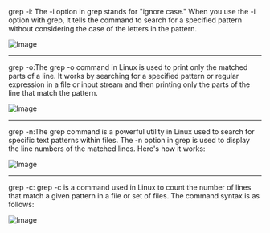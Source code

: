 grep -i: The -i option in grep stands for "ignore case." When you use the 
-i option with grep, it tells the command to search for a specified pattern
without considering the case of the letters in the pattern.

![Image](lab51)

--------------------------------------------------------------------------------

grep -o:The grep -o command in Linux is used to print only the matched parts of a line.
It works by searching for a specified pattern or regular expression in a file or 
input stream and then printing only the parts of the line that match the pattern.

![Image](lab52)

--------------------------------------------------------------------------------

grep -n:The grep command is a powerful utility in Linux used to search for specific text 
patterns within files. The -n option in grep is used to display the line numbers of
the matched lines. Here's how it works:

![Image](lab53)

--------------------------------------------------------------------------------

grep -c: grep -c is a command used in Linux to count the number of lines that match a given 
pattern in a file or set of files. The command syntax is as follows:

![Image](lab54)






